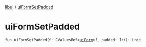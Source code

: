 [libui](README.md) / [uiFormSetPadded](ui-form-set-padded.md)

# uiFormSetPadded

`fun uiFormSetPadded(f: CValuesRef<`[`uiForm`](ui-form.md)`>?, padded: Int): Unit`